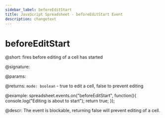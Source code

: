 ```yaml
---
sidebar_label: beforeEditStart
title: JavaScript Spreadsheet - beforeEditStart Event
description: changetext
---
```


# beforeEditStart

@short: fires before editing of a cell has started

@signature:

@params:

@returns:
`mode: boolean` - true to edit a cell, false to prevent editing

@example:
spreadsheet.events.on("beforeEditStart", function(){
 	console.log("Editing is about to start");
    return true;
});

@descr:
The event is blockable, returning false will prevent editing of a cell.
